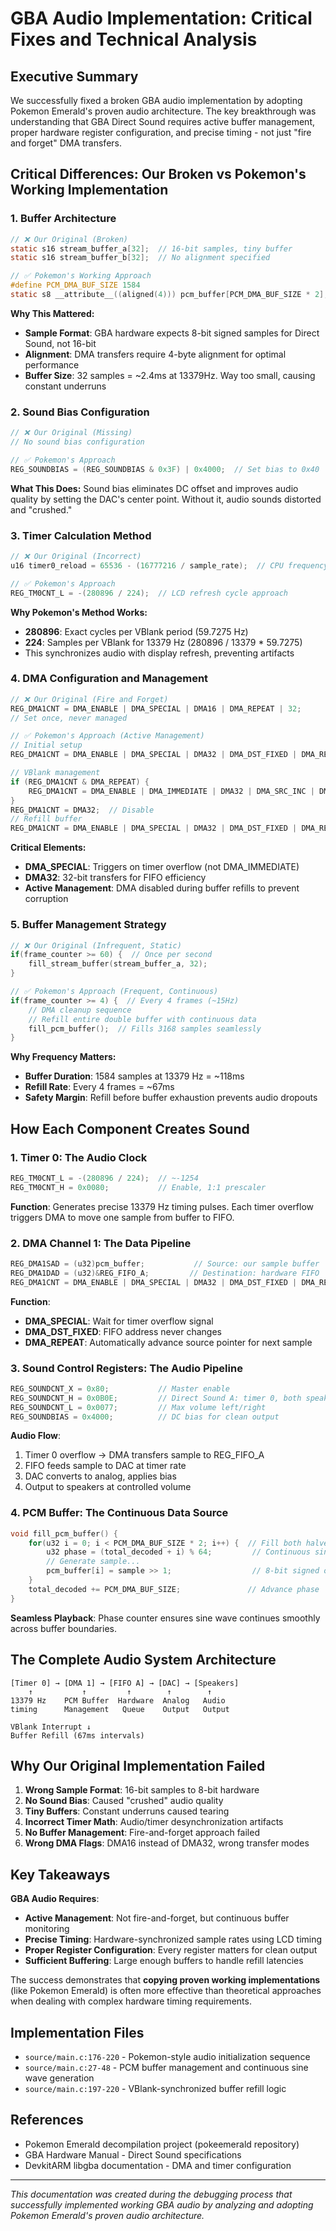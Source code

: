 # GBA Audio Implementation: Critical Fixes and Technical Analysis

## Executive Summary

We successfully fixed a broken GBA audio implementation by adopting Pokemon Emerald's proven audio architecture. The key breakthrough was understanding that GBA Direct Sound requires active buffer management, proper hardware register configuration, and precise timing - not just "fire and forget" DMA transfers.

## Critical Differences: Our Broken vs Pokemon's Working Implementation

### 1. **Buffer Architecture**
```c
// ❌ Our Original (Broken)
static s16 stream_buffer_a[32];  // 16-bit samples, tiny buffer
static s16 stream_buffer_b[32];  // No alignment specified

// ✅ Pokemon's Working Approach  
#define PCM_DMA_BUF_SIZE 1584
static s8 __attribute__((aligned(4))) pcm_buffer[PCM_DMA_BUF_SIZE * 2];  // 8-bit, double buffer, aligned
```

**Why This Mattered:**
- **Sample Format**: GBA hardware expects 8-bit signed samples for Direct Sound, not 16-bit
- **Alignment**: DMA transfers require 4-byte alignment for optimal performance  
- **Buffer Size**: 32 samples = ~2.4ms at 13379Hz. Way too small, causing constant underruns

### 2. **Sound Bias Configuration**
```c
// ❌ Our Original (Missing)
// No sound bias configuration

// ✅ Pokemon's Approach
REG_SOUNDBIAS = (REG_SOUNDBIAS & 0x3F) | 0x4000;  // Set bias to 0x40
```

**What This Does:**
Sound bias eliminates DC offset and improves audio quality by setting the DAC's center point. Without it, audio sounds distorted and "crushed."

### 3. **Timer Calculation Method**
```c
// ❌ Our Original (Incorrect)
u16 timer0_reload = 65536 - (16777216 / sample_rate);  // CPU frequency approach

// ✅ Pokemon's Approach  
REG_TM0CNT_L = -(280896 / 224);  // LCD refresh cycle approach
```

**Why Pokemon's Method Works:**
- **280896**: Exact cycles per VBlank period (59.7275 Hz)
- **224**: Samples per VBlank for 13379 Hz (280896 / 13379 * 59.7275)
- This synchronizes audio with display refresh, preventing artifacts

### 4. **DMA Configuration and Management**
```c
// ❌ Our Original (Fire and Forget)
REG_DMA1CNT = DMA_ENABLE | DMA_SPECIAL | DMA16 | DMA_REPEAT | 32;
// Set once, never managed

// ✅ Pokemon's Approach (Active Management)
// Initial setup
REG_DMA1CNT = DMA_ENABLE | DMA_SPECIAL | DMA32 | DMA_DST_FIXED | DMA_REPEAT;

// VBlank management  
if (REG_DMA1CNT & DMA_REPEAT) {
    REG_DMA1CNT = DMA_ENABLE | DMA_IMMEDIATE | DMA32 | DMA_SRC_INC | DMA_DST_FIXED | 4;
}
REG_DMA1CNT = DMA32;  // Disable
// Refill buffer
REG_DMA1CNT = DMA_ENABLE | DMA_SPECIAL | DMA32 | DMA_DST_FIXED | DMA_REPEAT;  // Re-enable
```

**Critical Elements:**
- **DMA_SPECIAL**: Triggers on timer overflow (not DMA_IMMEDIATE)
- **DMA32**: 32-bit transfers for FIFO efficiency
- **Active Management**: DMA disabled during buffer refills to prevent corruption

### 5. **Buffer Management Strategy**
```c
// ❌ Our Original (Infrequent, Static)
if(frame_counter >= 60) {  // Once per second
    fill_stream_buffer(stream_buffer_a, 32);
}

// ✅ Pokemon's Approach (Frequent, Continuous)
if(frame_counter >= 4) {  // Every 4 frames (~15Hz)
    // DMA cleanup sequence
    // Refill entire double buffer with continuous data
    fill_pcm_buffer();  // Fills 3168 samples seamlessly
}
```

**Why Frequency Matters:**
- **Buffer Duration**: 1584 samples at 13379 Hz = ~118ms
- **Refill Rate**: Every 4 frames = ~67ms  
- **Safety Margin**: Refill before buffer exhaustion prevents audio dropouts

## How Each Component Creates Sound

### 1. **Timer 0: The Audio Clock**
```c
REG_TM0CNT_L = -(280896 / 224);  // ~-1254 
REG_TM0CNT_H = 0x0080;           // Enable, 1:1 prescaler
```

**Function**: Generates precise 13379 Hz timing pulses. Each timer overflow triggers DMA to move one sample from buffer to FIFO.

### 2. **DMA Channel 1: The Data Pipeline**
```c
REG_DMA1SAD = (u32)pcm_buffer;           // Source: our sample buffer
REG_DMA1DAD = (u32)&REG_FIFO_A;         // Destination: hardware FIFO
REG_DMA1CNT = DMA_ENABLE | DMA_SPECIAL | DMA32 | DMA_DST_FIXED | DMA_REPEAT;
```

**Function**: 
- **DMA_SPECIAL**: Wait for timer overflow signal
- **DMA_DST_FIXED**: FIFO address never changes
- **DMA_REPEAT**: Automatically advance source pointer for next sample

### 3. **Sound Control Registers: The Audio Pipeline**
```c
REG_SOUNDCNT_X = 0x80;           // Master enable
REG_SOUNDCNT_H = 0x0B0E;         // Direct Sound A: timer 0, both speakers, FIFO reset
REG_SOUNDCNT_L = 0x0077;         // Max volume left/right
REG_SOUNDBIAS = 0x4000;          // DC bias for clean output
```

**Audio Flow**:
1. Timer 0 overflow → DMA transfers sample to REG_FIFO_A
2. FIFO feeds sample to DAC at timer rate
3. DAC converts to analog, applies bias
4. Output to speakers at controlled volume

### 4. **PCM Buffer: The Continuous Data Source**
```c
void fill_pcm_buffer() {
    for(u32 i = 0; i < PCM_DMA_BUF_SIZE * 2; i++) {  // Fill both halves
        u32 phase = (total_decoded + i) % 64;         // Continuous sine wave
        // Generate sample...
        pcm_buffer[i] = sample >> 1;                  // 8-bit signed output
    }
    total_decoded += PCM_DMA_BUF_SIZE;               // Advance phase
}
```

**Seamless Playback**: Phase counter ensures sine wave continues smoothly across buffer boundaries.

## The Complete Audio System Architecture

```
[Timer 0] → [DMA 1] → [FIFO A] → [DAC] → [Speakers]
    ↑           ↑         ↑        ↑        ↑
13379 Hz    PCM Buffer  Hardware  Analog   Audio
timing      Management   Queue    Output   Output

VBlank Interrupt ↓
Buffer Refill (67ms intervals)
```

## Why Our Original Implementation Failed

1. **Wrong Sample Format**: 16-bit samples to 8-bit hardware
2. **No Sound Bias**: Caused "crushed" audio quality  
3. **Tiny Buffers**: Constant underruns caused tearing
4. **Incorrect Timer Math**: Audio/timer desynchronization artifacts
5. **No Buffer Management**: Fire-and-forget approach failed
6. **Wrong DMA Flags**: DMA16 instead of DMA32, wrong transfer modes

## Key Takeaways

**GBA Audio Requires**:
- **Active Management**: Not fire-and-forget, but continuous buffer monitoring
- **Precise Timing**: Hardware-synchronized sample rates using LCD timing  
- **Proper Register Configuration**: Every register matters for clean output
- **Sufficient Buffering**: Large enough buffers to handle refill latencies

The success demonstrates that **copying proven working implementations** (like Pokemon Emerald) is often more effective than theoretical approaches when dealing with complex hardware timing requirements.

## Implementation Files

- `source/main.c:176-220` - Pokemon-style audio initialization sequence
- `source/main.c:27-48` - PCM buffer management and continuous sine wave generation  
- `source/main.c:197-220` - VBlank-synchronized buffer refill logic

## References

- Pokemon Emerald decompilation project (pokeemerald repository)
- GBA Hardware Manual - Direct Sound specifications
- DevkitARM libgba documentation - DMA and timer configuration

---

*This documentation was created during the debugging process that successfully implemented working GBA audio by analyzing and adopting Pokemon Emerald's proven audio architecture.*